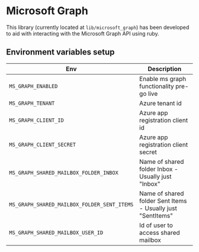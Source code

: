 # Microsoft Graph

This library (currently located at `lib/microsoft_graph`) has been developed to aid with interacting with the Microsoft Graph API using ruby.

## Environment variables setup

|Env|Description|
|--|--|
|`MS_GRAPH_ENABLED`|Enable ms graph functionality pre-go live|
|`MS_GRAPH_TENANT`|Azure tenant id|
|`MS_GRAPH_CLIENT_ID`|Azure app registration client id|
|`MS_GRAPH_CLIENT_SECRET`|Azure app registration client secret|
|`MS_GRAPH_SHARED_MAILBOX_FOLDER_INBOX`|Name of shared folder Inbox - Usually just "Inbox"|
|`MS_GRAPH_SHARED_MAILBOX_FOLDER_SENT_ITEMS`|Name of shared folder Sent Items - Usually just "SentItems"|
|`MS_GRAPH_SHARED_MAILBOX_USER_ID`|Id of user to access shared mailbox|